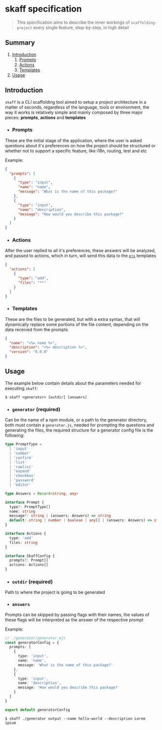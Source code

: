 # skaff specification

> This specification aims to describe the inner workings of `scaffolding-project` every single feature, step-by-step, in high detail

## Summary

1. [Introduction](#Introduction)
   1. [Prompts](#Prompts)
   2. [Actions](#Actions)
   3. [Templates](#Templates)
2. [Usage](#Usage)

## Introduction

`skaff` is a CLI scaffolding tool aimed to setup a project architecture in a matter of seconds, regardless of the language, tools or environment, the way it works is relatively simple and mainly composed by three major pieces: **prompts**, **actions** and **templates**

- ### Prompts

These are the initial stage of the application, where the user is asked questions about it's preferences on how the project should be structured or whether not to support a specific feature, like i18n, routing, test and etc

Example:

```json
{
  "prompts": [
    {
      "type": "input",
      "name": "name",
      "message": "What is the name of this package?"
    },
    {
      "type": "input",
      "name": "description",
      "message": "How would you describe this package?"
    }
  ]
}
```

- ### Actions

After the user replied to all it's preferences, these answers will be analyzed, and passed to actions, which in turn, will send this data to the [`ejs`](https://github.com/mde/ejs) templates

```json
{
  "actions": [
    {
      "type": "add",
      "files": "**"
    }
  ]
}
```

- ### Templates

These are the files to be generated, but with a extra syntax, that will dynamically replace some portions of the file content, depending on the data received from the prompts

```json
{
  "name": "<%= name %>",
  "description": "<%= description %>",
  "version": "0.0.0"
}
```

## Usage

The example below contain details about the parameters needed for executing `skaff`:

```
$ skaff <generator> [outdir] [answers]
```

- ### `generator` **(required)**

Can be the name of a npm module, or a path to the generator directory, both must contain a `generator.js`, needed for prompting the questions and generating the files, the required structure for a generator config file is the following:

```typescript
type PromptType =
  | 'input'
  | 'number'
  | 'confirm'
  | 'list'
  | 'rawlist'
  | 'expand'
  | 'checkbox'
  | 'password'
  | 'editor'

type Answers = Record<string, any>

interface Prompt {
  type?: PromptType[]
  name: string
  message?: string | (answers: Answers) => string
  default: string | number | boolean | any[] | (answers: Answers) => string
}

interface Actions {
  type: 'add'
  files: string
}

interface SkaffConfig {
  prompts?: Prompt[]
  actions: Actions[]
}
```

- ### `outdir` **(required)**

Path to where the project is going to be generated

- ### `answers`

Prompts can be skipped by passing flags with their names, the values of these flags will be interpreted as the answer of the respective prompt

Example:

```typescript
// ./generator/generator.mjs
const generatorConfig = {
  prompts: [
    {
      type: 'input',
      name: 'name',
      message: 'What is the name of this package?'
    },
    {
      type: 'input',
      name: 'description',
      message: 'How would you describe this package?'
    }
  ]
}

export default generatorConfig
```

```
$ skaff ./generator output --name hello-world --description Lorem ipsum
```
